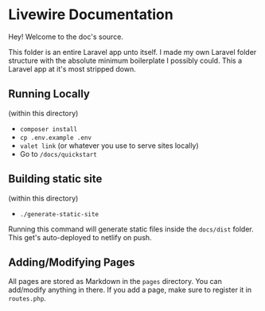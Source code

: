 # Livewire Documentation

Hey! Welcome to the doc's source.

This folder is an entire Laravel app unto itself. I made my own Laravel folder structure with the absolute minimum boilerplate I possibly could. This a Laravel app at it's most stripped down.

## Running Locally
(within this directory)

* `composer install`
* `cp .env.example .env`
* `valet link` (or whatever you use to serve sites locally)
* Go to `/docs/quickstart`

## Building static site
(within this directory)

* `./generate-static-site`

Running this command will generate static files inside the `docs/dist` folder. This get's auto-deployed to netlify on push.

## Adding/Modifying Pages

All pages are stored as Markdown in the `pages` directory. You can add/modify anything in  there. If you add a page, make sure to register it in `routes.php`.
